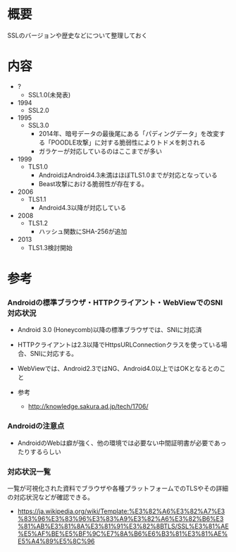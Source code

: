# 概要

SSLのバージョンや歴史などについて整理しておく

# 内容
- ?
  - SSL1.0(未発表)
- 1994
  - SSL2.0
- 1995
  - SSL3.0
    - 2014年、暗号データの最後尾にある「パディングデータ」を改変する「POODLE攻撃」に対する脆弱性によりトドメを刺される
	- ガラケーが対応しているのはここまでが多い
- 1999
  - TLS1.0
	- AndroidはAndroid4.3未満はほぼTLS1.0までが対応となっている
	- Beast攻撃における脆弱性が存在する。
- 2006
  - TLS1.1
    - Android4.3以降が対応している
- 2008
  - TLS1.2
    - ハッシュ関数にSHA-256が追加
- 2013
  - TLS1.3検討開始


# 参考
### Androidの標準ブラウザ・HTTPクライアント・WebViewでのSNI対応状況
- Android 3.0 (Honeycomb)以降の標準ブラウザでは、SNIに対応済
- HTTPクライアントは2.3以降でHttpsURLConnectionクラスを使っている場合、SNIに対応する。
- WebViewでは、Android2.3ではNG、Android4.0以上ではOKとなるとのこと

- 参考
  - http://knowledge.sakura.ad.jp/tech/1706/

### Androidの注意点
- AndroidのWebは癖が強く、他の環境では必要ない中間証明書が必要であったりするらしい

### 対応状況一覧
一覧が可視化された資料でブラウザや各種プラットフォームでのTLSやその詳細の対応状況などが確認できる。
- https://ja.wikipedia.org/wiki/Template:%E3%82%A6%E3%82%A7%E3%83%96%E3%83%96%E3%83%A9%E3%82%A6%E3%82%B6%E3%81%AB%E3%81%8A%E3%81%91%E3%82%8BTLS/SSL%E3%81%AE%E5%AF%BE%E5%BF%9C%E7%8A%B6%E6%B3%81%E3%81%AE%E5%A4%89%E5%8C%96
